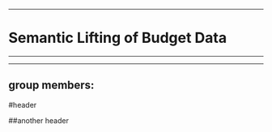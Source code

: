 --------------------------------------------------------------
#						 Semantic Lifting of Budget Data
-------------------------------------------------------------

-----
group members:
-----

#header

##another header

